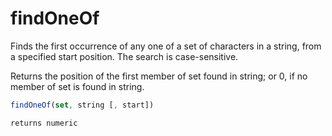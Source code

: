 # findOneOf

Finds the first occurrence of any one of a set of characters in a string, from a specified start position. The search is case-sensitive.

 Returns the position of the first member of set found in string; or 0, if no member of set is found in string.

```javascript
findOneOf(set, string [, start])
```

```javascript
returns numeric
```
